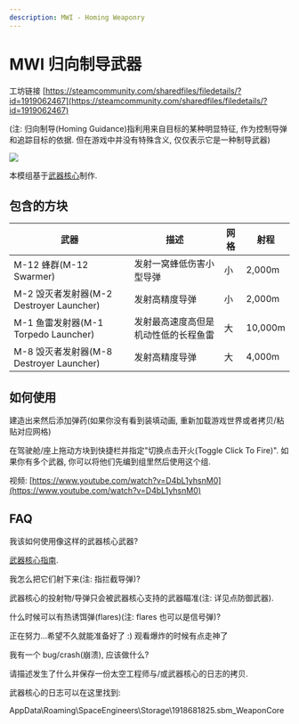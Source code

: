 ```yaml
---
description: MWI - Homing Weaponry
---
```


# MWI 归向制导武器

工坊链接 [https://steamcommunity.com/sharedfiles/filedetails/?id=1919062467](https://steamcommunity.com/sharedfiles/filedetails/?id=1919062467)

(注: 归向制导(Homing Guidance)指利用来自目标的某种明显特征, 作为控制导弹和追踪目标的依据. 但在游戏中并没有特殊含义, 仅仅表示它是一种制导武器)

![](../.gitbook/assets/4LsjcYn.gif)

本模组基于[武器核心](../fu-wu-qi-mo-zu-dang-qian-zhou-mu/wu-qi-he-xin.md)制作.

## 包含的方块

| 武器                                 | 描述                 | 网格 | 射程      |
| ---------------------------------- | ------------------ | -- | ------- |
| M-12 蜂群(M-12 Swarmer)              | 发射一窝蜂低伤害小型导弹       | 小  | 2,000m  |
| M-2 毁灭者发射器(M-2 Destroyer Launcher) | 发射高精度导弹            | 小  | 2,000m  |
| M-1 鱼雷发射器(M-1 Torpedo Launcher)    | 发射最高速度高但是机动性低的长程鱼雷 | 大  | 10,000m |
| M-8 毁灭者发射器(M-8 Destroyer Launcher) | 发射高精度导弹            | 大  | 4,000m  |

## 如何使用

建造出来然后添加弹药(如果你没有看到装填动画, 重新加载游戏世界或者拷贝/粘贴对应网格)

在驾驶舱/座上拖动方块到快捷栏并指定"切换点击开火(Toggle Click To Fire)". 如果你有多个武器, 你可以将他们先编到组里然后使用这个组.

视频: [https://www.youtube.com/watch?v=D4bL1yhsnM0](https://www.youtube.com/watch?v=D4bL1yhsnM0)

## FAQ

我该如何使用像这样的武器核心武器?

[武器核心指南](../fu-wu-qi-mo-zu-dang-qian-zhou-mu/wu-qi-he-xin.md).

我怎么把它们射下来(注: 指拦截导弹)?

武器核心的投射物/导弹只会被武器核心支持的武器瞄准(注: 详见点防御武器).

什么时候可以有热诱饵弹(flares)(注: flares 也可以是信号弹)?

正在努力...希望不久就能准备好了 :) 观看爆炸的时候有点走神了

我有一个 bug/crash(崩溃), 应该做什么?

请描述发生了什么并保存一份太空工程师与/或武器核心的日志的拷贝.

武器核心的日志可以在这里找到:

AppData\Roaming\SpaceEngineers\Storage\1918681825.sbm\_WeaponCore
